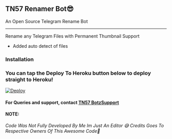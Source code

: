 ## TN57 Renamer Bot😎

An Open Source Telegram Rename Bot

---
Rename any Telegram Files with Permanent Thumbnail Support

* Added auto detect of files


### Installation


### You can tap the Deploy To Heroku button below to deploy straight to Heroku!
[![Deploy](https://www.herokucdn.com/deploy/button.svg)](https://heroku.com/deploy?template=https://github.com/mubi3039/TN57-Renamer)


#### For Queries and support, contact [TN57 BotzSupport](https://t.me/TN57_BotzSupport)

#### NOTE:
<i>Code Was Not Fully Developed By Me Im Just An Editor 😅 Credits Goes To Respective Owners Of This Awesome Code🤗</i>
